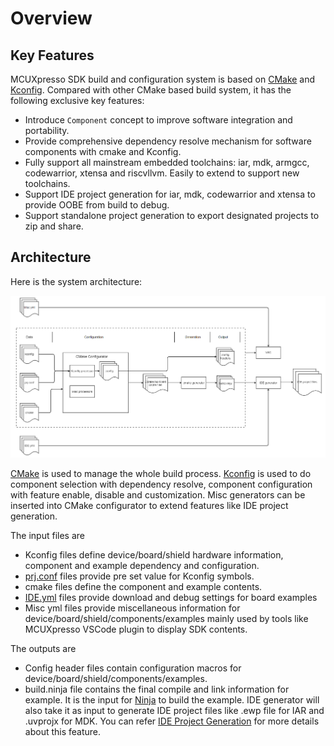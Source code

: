 # Overview

## Key Features

MCUXpresso SDK build and configuration system is based on [CMake](https://cmake.org/) and [Kconfig](https://www.kernel.org/doc/html/next/kbuild/kconfig-language.html). Compared with other CMake based build system, it has the following exclusive key features:

- Introduce `Component` concept to improve software integration and portability.
- Provide comprehensive dependency resolve mechanism for software components with cmake and Kconfig.
- Fully support all mainstream embedded toolchains: iar, mdk, armgcc, codewarrior, xtensa and riscvllvm. Easily to extend to support new toolchains.
- Support IDE project generation for iar, mdk, codewarrior and xtensa to provide OOBE from build to debug.
- Support standalone project generation to export designated projects to zip and share.

## Architecture

Here is the system architecture:

![](./_doc/build_system_arch.PNG)

[CMake](https://cmake.org/) is used to manage the whole build process. [Kconfig](https://www.kernel.org/doc/html/next/kbuild/kconfig-language.html) is used to do component selection with dependency resolve, component configuration with feature enable, disable and customization. Misc generators can be inserted into CMake configurator to extend features like IDE project generation.

The input files are

- Kconfig files define device/board/shield hardware information, component and example dependency and configuration. 
- [prj.conf](./Configuration_System.md#prjconf) files provide pre set value for Kconfig symbols. 
- cmake files define the component and example contents.
- [IDE.yml](./IDE_Project.md#ideyml) files provide download and debug settings for board examples
- Misc yml files provide miscellaneous information for device/board/shield/components/examples mainly used by tools like MCUXpresso VSCode plugin to display SDK contents.

The outputs are 

- Config header files contain configuration macros for device/board/shield/components/examples.
- build.ninja file contains the final compile and link information for example. It is the input for [Ninja](https://ninja-build.org/) to build the example. IDE generator will also take it as input to generate IDE project files like .ewp file for IAR and .uvprojx for MDK. You can refer [IDE Project Generation](./IDE_Project.md) for more details about this feature.

